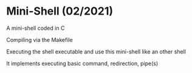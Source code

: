 # Mini-Shell (02/2021)
A mini-shell coded in C

Compiling via the Makefile

Executing the shell executable and use this mini-shell like an other shell

It implements executing basic command, redirection, pipe(s)
